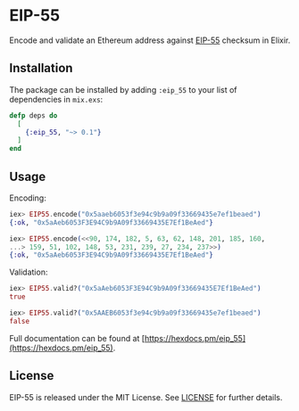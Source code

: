 # EIP-55

Encode and validate an Ethereum address against [EIP-55](https://github.com/ethereum/EIPs/blob/master/EIPS/eip-55.md) checksum in Elixir.

## Installation

The package can be installed by adding `:eip_55` to your list of dependencies in `mix.exs`:

```elixir
defp deps do
  [
    {:eip_55, "~> 0.1"}
  ]
end
```

## Usage

Encoding:

```elixir
iex> EIP55.encode("0x5aaeb6053f3e94c9b9a09f33669435e7ef1beaed")
{:ok, "0x5aAeb6053F3E94C9b9A09f33669435E7Ef1BeAed"}

iex> EIP55.encode(<<90, 174, 182, 5, 63, 62, 148, 201, 185, 160,
...> 159, 51, 102, 148, 53, 231, 239, 27, 234, 237>>)
{:ok, "0x5aAeb6053F3E94C9b9A09f33669435E7Ef1BeAed"}
```

Validation:

```elixir
iex> EIP55.valid?("0x5aAeb6053F3E94C9b9A09f33669435E7Ef1BeAed")
true

iex> EIP55.valid?("0x5AAEB6053f3e94c9b9a09f33669435e7ef1beaed")
false
```

Full documentation can be found at [https://hexdocs.pm/eip_55](https://hexdocs.pm/eip_55).

## License

EIP-55 is released under the MIT License. See [LICENSE](./LICENSE) for further details.
